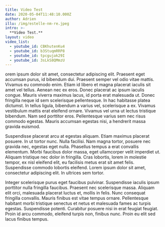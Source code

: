 ```yaml
---
title: Video Test
date: 2020-05-04T11:48:10.000Z
author: Adrien
illu: /img/estelle-nm-re.jpeg
intro: >-
  **Video Test.**
layout: video
video_list:
  - youtube_id: CBKhutenKu4
  - youtube_id: b3StuqmRRP8
  - youtube_id: tpcgujak29I
  - youtube_id: 3sLkS8QMmzU
---
```

orem ipsum dolor sit amet, consectetur adipiscing elit. Praesent eget accumsan purus, id bibendum dui. Praesent semper vel odio vitae mattis. Vivamus eu commodo enim. Etiam id libero et magna placerat iaculis sit amet vel tellus. Aenean nec ex eros. Donec placerat ac ipsum iaculis congue. Mauris viverra maximus lacus, id porta erat malesuada ut. Donec fringilla neque id sem scelerisque pellentesque. In hac habitasse platea dictumst. In tellus ligula, bibendum a varius vel, scelerisque a ex. Vivamus vestibulum mattis erat eleifend ornare. Vivamus vel urna ut lectus tristique bibendum. Nam sed porttitor eros. Pellentesque varius sem nec risus commodo egestas. Mauris accumsan egestas nisi, a hendrerit massa gravida euismod.

Suspendisse placerat arcu at egestas aliquam. Etiam maximus placerat posuere. In ut tortor nunc. Nulla facilisi. Nam magna tortor, posuere nec gravida nec, egestas eget nulla. Phasellus tempus a erat convallis elementum. Morbi faucibus dolor massa, eget ullamcorper velit imperdiet ut. Aliquam tristique nec dolor in fringilla. Cras lobortis, lorem in molestie tempor, ex nisl eleifend elit, eu facilisis metus erat sit amet felis. Suspendisse commodo lobortis eleifend. Lorem ipsum dolor sit amet, consectetur adipiscing elit. In ultrices sem tortor.

Integer scelerisque purus eget faucibus pulvinar. Suspendisse iaculis ipsum porttitor nulla fringilla faucibus. Praesent nec scelerisque massa. Aliquam elit orci, malesuada placerat luctus et, mollis in felis. Nunc consequat fringilla convallis. Mauris finibus est vitae tempus ornare. Pellentesque habitant morbi tristique senectus et netus et malesuada fames ac turpis egestas. Suspendisse potenti. Curabitur posuere nisi in erat feugiat feugiat. Proin id arcu commodo, eleifend turpis non, finibus nunc. Proin eu elit sed lacus finibus tempus. 